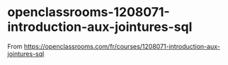 # openclassrooms-1208071-introduction-aux-jointures-sql
From https://openclassrooms.com/fr/courses/1208071-introduction-aux-jointures-sql
